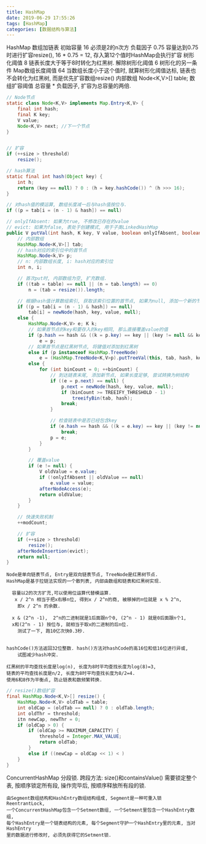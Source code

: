 ```yaml
---
title: HashMap
date: 2019-06-29 17:55:26
tags: [HashMap]
categories: [数据结构与算法]
---
```


HashMap
   数组加链表
     初始容量 16            必须是2的n次方
     负载因子 0.75          容量达到0.75时进行扩容resize(), 16 * 0.75 = 12, 存入第12个值时HashMap会执行扩容
     树形化阈值 8           链表长度大于等于8时转化为红黑树.
     解除树形化阈值 6
     树形化的另一条件 Map数组长度阈值 64    当数组长度小于这个值时, 就算树形化阈值达标, 链表也不会转化为红黑树, 而是优先扩容数组resize()
     内部数组 Node<K,V>[] table;
     数组扩容阈值  总容量 * 负载因子,  扩容为总容量的两倍.

```java
// Node节点
static class Node<K,V> implements Map.Entry<K,V> {
    final int hash;
    final K key;
    V value;
    Node<K,V> next; //下一个节点
}


// 扩容
if (++size > threshold)
    resize();

// hash算法
static final int hash(Object key) {
    int h;
    return (key == null) ? 0 : (h = key.hashCode()) ^ (h >>> 16);
}

// 对hash值的模运算, 数组长度减一后与hash值按位与.
if ((p = tab[i = (n - 1) & hash]) == null)

// onlyIfAbsent: 如果为true, 不修改已存在的value
// evict: 如果为false, 表处于创建模式, 用于子类LinkedHashMap
public V putVal(int hash, K key, V value, boolean onlyIfAbsent, boolean evict) {
    // 内部数组
    HashMap.Node<K,V>[] tab;
    // hash对应的索引位中的首节点
    HashMap.Node<k,V> p;
    // n: 内部数组长度, i: hash对应的索引位
    int n, i;

    // 首次put时, 内部数组为空, 扩充数组.
    if ((tab = table) == null || (n = tab.length) == 0)
        n = (tab = resize()).length;

    // 根据hash值计算数组索引, 获取该索引位置的首节点, 如果为null, 添加一个新的节点
    if ((p = tab[i = (n - 1) & hash]) == null) 
        tab[i] = newNode(hash, key, value, null);
    else {
        HashMap.Node<K,V> e; K k;
        // 如果首节点的key和要存入的key相同, 那么直接覆盖value的值
        if (p.hash == hash && ((k = p.key) == key || (key != null && key.equals(k))))
            e = p;
        // 如果首节点是红黑树节点, 将键值对添加到红黑树
        else if (p instanceof HashMap.TreeeNode) 
            e = (HashMap.TreeNode<K,V>p).putTreeVal(this, tab, hash, key, value);
        else {
            for (int binCount = 0; ++binCount) {
                // 到达链表末尾, 添加新节点, 如果长度足够, 尝试转换为树结构
                if ((e = p.next) == null) {
                    p.next = newNode(hash, key, value, null);
                    if (binCount >= TREEIFY_THRESHOLD - 1)
                        treeifyBin(tab, hash);
                    break;
                }

                // 检查链表中是否已经包含key
                if (e.hash == hash && ((k = e.key) == key || (key != null && key.equals(k))))
                    break;
                p = e;
            }
        }

        // 覆盖value
        if (e != null) {
            V oldValue = e.value;
            if (!onlyIfAbsent || oldValue == null) 
                e.value = value;
            afterNodeAccess(e);
            return oldValue;
        }
    }

    // 快速失败机制
    ++modCount;

    // 扩容
    if (++size > threshold) 
        resize();
    afterNodeInsertion(evict);
    return null;
}


```
    Node是单向链表节点, Entry是双向链表节点, TreeNode是红黑树节点.
    HashMap是基于拉链法实现的一个散列表, 内部由数组和链表和红黑树实现.

      容量以2的次方扩充,可以使用位运算代替模运算.
       x / 2^n 相当于把x右移n位, 得到x / 2^n的商, 被移掉的n位就是 x % 2^n,
        即x / 2^n 的余数.

      x & (2^n -1),  2^n的二进制就是1后面跟n个0, (2^n - 1) 就是0后面跟n个1,
      x和(2^n - 1) 按位与, 就相当于取x的二进制的后n位.
        测试了一下, 跑10亿次快0.3秒.


    hashCode()方法返回32位整数. hash()方法对hashCode的高16位和低16位进行异或,
        试图减少hash冲突.

    红黑树的平均查找长度是log(n), 长度为8时平均查找长度为log(8)=3, 
    链表的平均查找长度是n/2, 长度为8时平均查找长度为8/2=4.
    使用6和8作为平衡点, 防止链表和数频繁转换.

```java
// resize()数组扩容
final HashMap.Node<K,V>[] resize() {
    HashMap.Node<K,V> oldTab = table;
    int oldCap = (oldTab == null) ? 0 : oldTab.length;
    int oldThr = threshold;
    itn newCap, newThr = 0;
    if (oldCap > 0) {
        if (oldCap >= MAXIMUM_CAPACITY) {
            threshold = Integer.MAX_VALUE;
            return oldTab;
        }
        else if ((newCap = oldCap << 1) < )
    }
}
```
   
ConcurrentHashMap
    分段锁.
    跨段方法: size()和containsValue()
        需要锁定整个表, 按顺序锁定所有段, 操作完毕后, 按顺序释放所有段的锁.

    由Segment数组结构和HashEntry数组结构组成, Segment是一种可重入锁ReentrantLock,
    一个ConcurrentHashMap包含一个Setment数组, 一个Setment里包含一个HashEntry数组,
    每个HashEntry是一个链表结构的元素, 每个Segment守护一个HashEntry里的元素, 当对HashEntry
    里的数据进行修改时, 必须先获得它的Setment锁.
